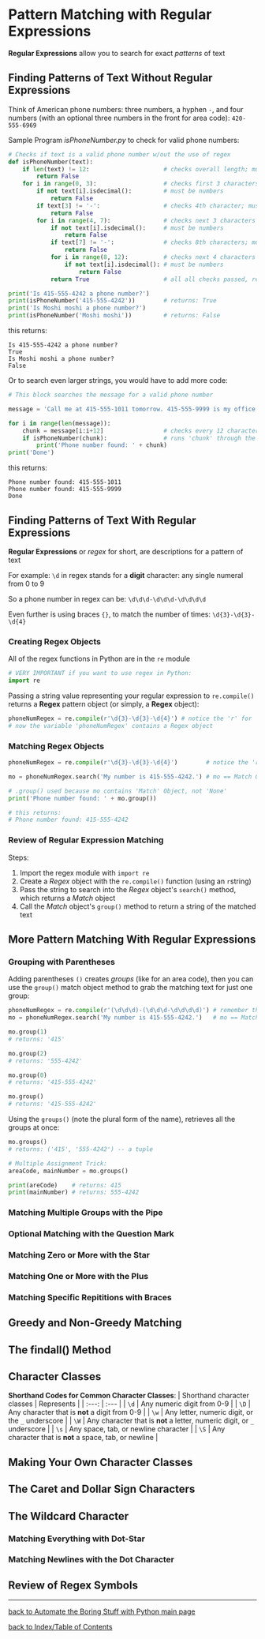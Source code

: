 # Pattern Matching with Regular Expressions

**Regular Expressions** allow you to search for exact *patterns* of text

## Finding Patterns of Text Without Regular Expressions

Think of American phone numbers: three numbers, a hyphen `-`, and four numbers (with an optional 
three numbers in the front for area code): `420-555-6969`

Sample Program *isPhoneNumber.py* to check for valid phone numbers:
```python
# Checks if text is a valid phone number w/out the use of regex
def isPhoneNumber(text):
    if len(text) != 12:                     # checks overall length; must be exactly 12
        return False
    for i in range(0, 3):                   # checks first 3 characters
        if not text[i].isdecimal():         # must be numbers
            return False
        if text[3] != '-':                  # checks 4th character; must be a hyphen '-'
            return False
        for i in range(4, 7):               # checks next 3 characters
            if not text[i].isdecimal():     # must be numbers
                return False
            if text[7] != '-':              # checks 8th characters; must be a hyphen '-'
                return False
            for i in range(8, 12):          # checks next 4 characters
                if not text[i].isdecimal(): # must be numbers
                    return False
            return True                     # all all checks passed, returns True

print('Is 415-555-4242 a phone number?')
print(isPhoneNumber('415-555-4242'))        # returns: True
print('Is Moshi moshi a phone number?')
print(isPhoneNumber('Moshi moshi'))         # returns: False
```
this returns:
```
Is 415-555-4242 a phone number?
True
Is Moshi moshi a phone number?
False
```
Or to search even larger strings, you would have to add more code:
```python
# This block searches the message for a valid phone number

message = 'Call me at 415-555-1011 tomorrow. 415-555-9999 is my office.'

for i in range(len(message)):
    chunk = message[i:i+12]                 # checks every 12 character 'chunk'
    if isPhoneNumber(chunk):                # runs 'chunk' through the function
        print('Phone number found: ' + chunk)
print('Done')
```
this returns:
```
Phone number found: 415-555-1011
Phone number found: 415-555-9999
Done
```


## Finding Patterns of Text With Regular Expressions

**Regular Expressions** or *regex* for short, are descriptions for a pattern of text

For example: `\d` in regex stands for a **digit** character: any single numeral from 0 to 9

So a phone number in regex can be: `\d\d\d-\d\d\d-\d\d\d\d`

Even further is using braces `{}`, to match the number of times: `\d{3}-\d{3}-\d{4}`

### Creating Regex Objects

All of the regex functions in Python are in the `re` module
```python
# VERY IMPORTANT if you want to use regex in Python:
import re
```
Passing a string value representing your regular expression to `re.compile()` returns a **Regex**
pattern object (or simply, a **Regex** object):
```python
phoneNumRegex = re.compile(r'\d{3}-\d{3}-\d{4}') # notice the 'r' for 'raw string'
# now the variable 'phoneNumRegex' contains a Regex object
```

### Matching Regex Objects

```python
phoneNumRegex = re.compile(r'\d{3}-\d{3}-\d{4}')        # notice the 'r' for 'raw string'

mo = phoneNumRegex.search('My number is 415-555-4242.') # mo == Match Object

# .group() used because mo contains 'Match' Object, not 'None'
print('Phone number found: ' + mo.group())

# this returns:
# Phone number found: 415-555-4242
```

### Review of Regular Expression Matching

Steps:
1. Import the regex module with `import re`
2. Create a *Regex* object with the `re.compile()` function (using an `r`string)
3. Pass the string to search into the *Regex* object's `search()` method, which returns a *Match* object
4. Call the *Match* object's `group()` method to return a string of the matched text


## More Pattern Matching With Regular Expressions

### Grouping with Parentheses

Adding parentheses `()` creates *groups* (like for an area code), then you can use the `group()`
match object method to grab the matching text for just one group:
```python
phoneNumRegex = re.compile(r'(\d\d\d)-(\d\d\d-\d\d\d\d)') # remember the 'r' for raw string
mo = phoneNumRegex.search('My number is 415-555-4242.')   # mo == Match Object

mo.group(1)
# returns: '415'

mo.group(2)
# returns: '555-4242'

mo.group(0)
# returns: '415-555-4242'

mo.group()
# returns: '415-555-4242'
```
Using the `groups()` (note the plural form of the name), retrieves all the groups at once:
```python
mo.groups()
# returns: ('415', '555-4242') -- a tuple

# Multiple Assignment Trick:
areaCode, mainNumber = mo.groups()

print(areCode)    # returns: 415
print(mainNumber) # returns: 555-4242
```

### Matching Multiple Groups with the Pipe

### Optional Matching with the Question Mark

### Matching Zero or More with the Star

### Matching One or More with the Plus

### Matching Specific Repititions with Braces

## Greedy and Non-Greedy Matching


## The findall() Method


## Character Classes

**Shorthand Codes for Common Character Classes**:
| Shorthand character classes | Represents |
| :---: | :--- |
| `\d` | Any numeric digit from 0-9 |
| `\D` | Any character that is **not** a digit from 0-9 |
| `\w` | Any letter, numeric digit, or the `_` underscore |
| `\W` | Any character that is **not** a letter, numeric digit, or `_` underscore |
| `\s` | Any space, tab, or newline character |
| `\S` | Any character that is **not** a space, tab, or newline |


## Making Your Own Character Classes


## The Caret and Dollar Sign Characters


## The Wildcard Character


### Matching Everything with Dot-Star

### Matching Newlines with the Dot Character


## Review of Regex Symbols


---
[back to Automate the Boring Stuff with Python main page](atbswp.md)

[back to Index/Table of Contents](index.md)
